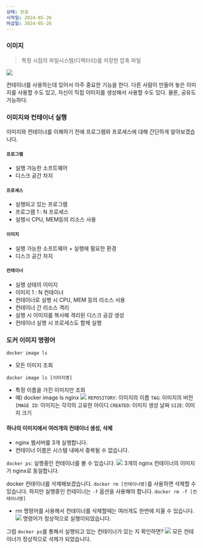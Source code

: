 ```yaml
---
상태: 완료
시작일: 2024-05-26
마감일: 2024-05-26
---
```

### 이미지
> 특정 시점의 파일시스템(디렉터리)를 저장한 압축 파일

![](https://i.imgur.com/vJwwJdl.png)

컨테이너를 사용하는데 있어서 아주 중요한 기능을 한다.
다른 사람이 만들어 놓은 이미지를 사용할 수도 있고, 자신이 직접 이미지를 생성해서 사용할 수도 있다. 물론, 공유도 가능하다.

### 이미지와 컨테이너 실행
이미지와 컨테이너를 이해하기 전에 프로그램와 프로세스에 대해 간단하게 알아보겠습니다.
#### `프로그램`
- 실행 가능한 소프트웨어
- 디스크 공간 차지
#### `프로세스`
- 실행되고 있는 프로그램
- 프로그램 1 : N 프로세스
- 실행시 CPU, MEM등의 리소스 사용

#### `이미지`
- 실행 가능한 소프트웨어 + 실행에 필요한 환경
- 디스크 공간 차지

#### `컨테이너`
- 실행 상태의 이미지
- 이미지 1 : N 컨테이너
- 컨테이너로 실행 시 CPU, MEM 등의 리소스 사용
- 컨테이너 간 리소스 격리
- 실행 시 이미지를 복사해 격리된 디스크 공강 생성
- 컨테이너 실행 시 프로세스도 함께 실행
### 도커 이미지 명령어
`docker image ls`
- 모든 이미지 조회

`docker image ls [이미지명]`
- 특정 이름을 가진 이미지만 조회
- 예) docker image ls nginx
![](https://i.imgur.com/lCCJZ8o.png)
`REPOSITORY`: 이미지의 이름
`TAG`: 이미지의 버전
`IMAGE ID`: 이미지는 각각의 고유한 아이디
`CREATED`: 이미지 생성 날짜
`SIZE`: 이미지 크기

#### 하나의 이미지에서 여러개의 컨테이너 생성, 삭제
- nginx 웹서버를 3개 실행합니다.
- 컨테이너 이름은 시스템 내에서 중복될 수 없습니다.

`docker ps`: 실행중인 컨테이너를 볼 수 있습니다.
![](https://i.imgur.com/QUIl6n3.png)
3개의 nginx 컨테이너의 이미지가 nginx로 동일합니다. 

docker 컨테이너를 삭제해보겠습니다.
`docker rm [컨테이너명]`를 사용하면 삭제할 수 있습니다. 하지만 실행중인 컨테이너는 `-f` 옵션을 사용해야 합니다.
`docker rm -f [컨테이너명]`
- rm 명령어를 사용해서 컨테이너를 삭제할때는 여러개도 한번에 지울 수 있습니다.
![](https://i.imgur.com/OwoK96p.png)
명령어가 정상적으로 실행이되었습니다.

그럼 `docker ps`를 통해서 실행되고 있는 컨테이너가 있는 지 확인하면? 
![](https://i.imgur.com/f6Gh9aX.png)
모든 컨테이너가 정상적으로 삭제가 되었습니다.
